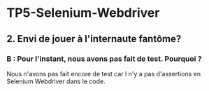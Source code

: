 # TP5-Selenium-Webdriver

## 2. Envi de jouer à l'internaute fantôme?
### B : Pour l'instant, nous avons pas fait de test. Pourquoi ? 
Nous n'avons pas fait encore de test car l n'y a pas d'assertions en Selenium Webdriver dans le code.